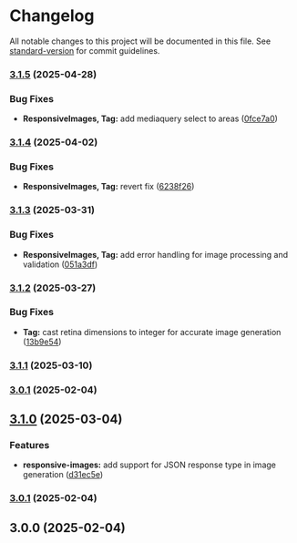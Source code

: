 # Changelog

All notable changes to this project will be documented in this file. See [standard-version](https://github.com/conventional-changelog/standard-version) for commit guidelines.

### [3.1.5](https://github.com/mokkapps/changelog-generator-demo/compare/v3.1.4...v3.1.5) (2025-04-28)


### Bug Fixes

* **ResponsiveImages, Tag:** add mediaquery select to areas ([0fce7a0](https://github.com/mokkapps/changelog-generator-demo/commits/0fce7a0d419246813c5dd745aacb39263d09ad9b))

### [3.1.4](https://github.com/mokkapps/changelog-generator-demo/compare/v3.1.3...v3.1.4) (2025-04-02)


### Bug Fixes

* **ResponsiveImages, Tag:** revert fix ([6238f26](https://github.com/mokkapps/changelog-generator-demo/commits/6238f26f4a8bd09dc8cb4f990e0c4f5f007fe327))

### [3.1.3](https://github.com/mokkapps/changelog-generator-demo/compare/v3.1.2...v3.1.3) (2025-03-31)


### Bug Fixes

* **ResponsiveImages, Tag:** add error handling for image processing and validation ([051a3df](https://github.com/mokkapps/changelog-generator-demo/commits/051a3dfbd24b024eb3bad907a6890e323b671140))

### [3.1.2](https://github.com/mokkapps/changelog-generator-demo/compare/v3.1.1...v3.1.2) (2025-03-27)


### Bug Fixes

* **Tag:** cast retina dimensions to integer for accurate image generation ([13b9e54](https://github.com/mokkapps/changelog-generator-demo/commits/13b9e54316c37fd3ef1d30b1ecc1e16a0de182c3))

### [3.1.1](https://github.com/mokkapps/changelog-generator-demo/compare/v3.1.0...v3.1.1) (2025-03-10)

### [3.0.1](https://github.com/mokkapps/changelog-generator-demo/compare/v3.0.0...v3.0.1) (2025-02-04)

## [3.1.0](https://github.com/mokkapps/changelog-generator-demo/compare/v3.0.0...v3.1.0) (2025-03-04)


### Features

* **responsive-images:** add support for JSON response type in image generation ([d31ec5e](https://github.com/mokkapps/changelog-generator-demo/commits/d31ec5e6deff7b67815835d5dd272466102178f2))

### [3.0.1](https://github.com/mokkapps/changelog-generator-demo/compare/v3.0.0...v3.0.1) (2025-02-04)


## 3.0.0 (2025-02-04)
